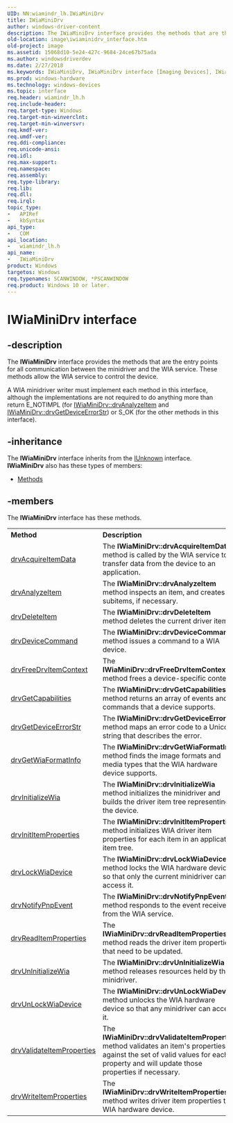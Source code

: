 ```yaml
---
UID: NN:wiamindr_lh.IWiaMiniDrv
title: IWiaMiniDrv
author: windows-driver-content
description: The IWiaMiniDrv interface provides the methods that are the entry points for all communication between the minidriver and the WIA service. These methods allow the WIA service to control the device.
old-location: image\iwiaminidrv_interface.htm
old-project: image
ms.assetid: 15068d10-5e24-427c-9684-24ce67b75ada
ms.author: windowsdriverdev
ms.date: 2/27/2018
ms.keywords: IWiaMiniDrv, IWiaMiniDrv interface [Imaging Devices], IWiaMiniDrv interface [Imaging Devices], described, MiniDrv_8a22bfee-13f8-4efc-b31d-8dd9fabfe131.xml, image.iwiaminidrv_interface, wiamindr_lh/IWiaMiniDrv
ms.prod: windows-hardware
ms.technology: windows-devices
ms.topic: interface
req.header: wiamindr_lh.h
req.include-header: 
req.target-type: Windows
req.target-min-winverclnt: 
req.target-min-winversvr: 
req.kmdf-ver: 
req.umdf-ver: 
req.ddi-compliance: 
req.unicode-ansi: 
req.idl: 
req.max-support: 
req.namespace: 
req.assembly: 
req.type-library: 
req.lib: 
req.dll: 
req.irql: 
topic_type:
-	APIRef
-	kbSyntax
api_type:
-	COM
api_location:
-	wiamindr_lh.h
api_name:
-	IWiaMiniDrv
product: Windows
targetos: Windows
req.typenames: SCANWINDOW, *PSCANWINDOW
req.product: Windows 10 or later.
---
```


# IWiaMiniDrv interface


## -description


The <b>IWiaMiniDrv</b> interface provides the methods that are the entry points for all communication between the minidriver and the WIA service. These methods allow the WIA service to control the device.

A WIA minidriver writer must implement each method in this interface, although the implementations are not required to do anything more than return E_NOTIMPL (for <a href="https://msdn.microsoft.com/library/windows/hardware/ff543958">IWiaMiniDrv::drvAnalyzeItem</a> and <a href="https://msdn.microsoft.com/library/windows/hardware/ff543982">IWiaMiniDrv::drvGetDeviceErrorStr</a>) or S_OK (for the other methods in this interface).


## -inheritance

The <b xmlns:loc="http://microsoft.com/wdcml/l10n">IWiaMiniDrv</b> interface inherits from the <a href="https://msdn.microsoft.com/33f1d79a-33fc-4ce5-a372-e08bda378332">IUnknown</a> interface. <b>IWiaMiniDrv</b> also has these types of members:
<ul>
<li><a href="https://docs.microsoft.com/">Methods</a></li>
</ul>

## -members

The <b>IWiaMiniDrv</b> interface has these methods.
<table class="members" id="memberListMethods">
<tr>
<th align="left" width="37%">Method</th>
<th align="left" width="63%">Description</th>
</tr>
<tr data="declared;">
<td align="left" width="37%">
<a href="https://msdn.microsoft.com/ab49643b-ab77-49ea-9a3b-e3a184cd29d0">drvAcquireItemData</a>
</td>
<td align="left" width="63%">
The <b>IWiaMiniDrv::drvAcquireItemData</b> method is called by the WIA service to transfer data from the device to an application.

</td>
</tr>
<tr data="declared;">
<td align="left" width="37%">
<a href="https://msdn.microsoft.com/e742f898-e663-431d-870e-bb0fe7e89b5a">drvAnalyzeItem</a>
</td>
<td align="left" width="63%">
The <b>IWiaMiniDrv::drvAnalyzeItem</b> method inspects an item, and creates subitems, if necessary.

</td>
</tr>
<tr data="declared;">
<td align="left" width="37%">
<a href="https://msdn.microsoft.com/616a0edd-d769-411d-bc94-57ba18a00c4d">drvDeleteItem</a>
</td>
<td align="left" width="63%">
The <b>IWiaMiniDrv::drvDeleteItem</b> method deletes the current driver item.

</td>
</tr>
<tr data="declared;">
<td align="left" width="37%">
<a href="https://msdn.microsoft.com/e17c81a6-8c4e-41f0-bd98-f7a9a0f20893">drvDeviceCommand</a>
</td>
<td align="left" width="63%">
The <b>IWiaMiniDrv::drvDeviceCommand</b> method issues a command to a WIA device.

</td>
</tr>
<tr data="declared;">
<td align="left" width="37%">
<a href="https://msdn.microsoft.com/bc4f751f-d92a-47e6-8cbe-0a587292b160">drvFreeDrvItemContext</a>
</td>
<td align="left" width="63%">
The <b>IWiaMiniDrv::drvFreeDrvItemContext</b> method frees a device-specific context.

</td>
</tr>
<tr data="declared;">
<td align="left" width="37%">
<a href="https://msdn.microsoft.com/946a6ea7-5818-4959-adf2-3568c1b64b1a">drvGetCapabilities</a>
</td>
<td align="left" width="63%">
The <b>IWiaMiniDrv::drvGetCapabilities</b> method returns an array of events and commands that a device supports.

</td>
</tr>
<tr data="declared;">
<td align="left" width="37%">
<a href="https://msdn.microsoft.com/c34a6834-8875-400c-9634-6c2b9b68164f">drvGetDeviceErrorStr</a>
</td>
<td align="left" width="63%">
The <b>IWiaMiniDrv::drvGetDeviceErrorStr </b>method maps an error code to a Unicode string that describes the error.

</td>
</tr>
<tr data="declared;">
<td align="left" width="37%">
<a href="https://msdn.microsoft.com/f0b7d982-735f-489c-b9f8-81a287f6722a">drvGetWiaFormatInfo</a>
</td>
<td align="left" width="63%">
The <b>IWiaMiniDrv::drvGetWiaFormatInfo</b> method finds the image formats and media types that the WIA hardware device supports.

</td>
</tr>
<tr data="declared;">
<td align="left" width="37%">
<a href="https://msdn.microsoft.com/93b155eb-0254-441f-b01f-3da8eb7376a5">drvInitializeWia</a>
</td>
<td align="left" width="63%">
The <b>IWiaMiniDrv::drvInitializeWia</b> method initializes the minidriver and builds the driver item tree representing the device.

</td>
</tr>
<tr data="declared;">
<td align="left" width="37%">
<a href="https://msdn.microsoft.com/06dce5c0-f893-47c7-bee9-1b7f61137ba0">drvInitItemProperties</a>
</td>
<td align="left" width="63%">
The<b> IWiaMiniDrv::drvInitItemProperties</b> method initializes WIA driver item properties for each item in an application item tree.

</td>
</tr>
<tr data="declared;">
<td align="left" width="37%">
<a href="https://msdn.microsoft.com/674e0a65-1763-41b0-896b-2ef9debc32a5">drvLockWiaDevice</a>
</td>
<td align="left" width="63%">
The <b>IWiaMiniDrv::drvLockWiaDevice</b> method locks the WIA hardware device so that only the current minidriver can access it.

</td>
</tr>
<tr data="declared;">
<td align="left" width="37%">
<a href="https://msdn.microsoft.com/55d6d93b-c20f-435b-ba99-2df26bd17240">drvNotifyPnpEvent</a>
</td>
<td align="left" width="63%">
The <b>IWiaMiniDrv::drvNotifyPnpEvent</b> method responds to the event received from the WIA service.

</td>
</tr>
<tr data="declared;">
<td align="left" width="37%">
<a href="https://msdn.microsoft.com/015c2e02-62aa-4037-9974-c8e4b8784fe5">drvReadItemProperties</a>
</td>
<td align="left" width="63%">
The <b>IWiaMiniDrv::drvReadItemProperties</b> method reads the driver item properties that need to be updated.

</td>
</tr>
<tr data="declared;">
<td align="left" width="37%">
<a href="https://msdn.microsoft.com/974de3b5-c129-42ee-a522-071c26726cf1">drvUnInitializeWia</a>
</td>
<td align="left" width="63%">
The <b>IWiaMiniDrv::drvUnInitializeWia</b> method releases resources held by the minidriver.

</td>
</tr>
<tr data="declared;">
<td align="left" width="37%">
<a href="https://msdn.microsoft.com/134d224a-d472-4d74-be3e-069dbb46a65c">drvUnLockWiaDevice</a>
</td>
<td align="left" width="63%">
The <b>IWiaMiniDrv::drvUnLockWiaDevice</b> method unlocks the WIA hardware device so that any minidriver can access it.

</td>
</tr>
<tr data="declared;">
<td align="left" width="37%">
<a href="https://msdn.microsoft.com/12052128-9ea7-41cd-bb75-be7175e26c12">drvValidateItemProperties</a>
</td>
<td align="left" width="63%">
The <b>IWiaMiniDrv::drvValidateItemProperties</b> method validates an item's properties against the set of valid values for each property and will update those properties if necessary.

</td>
</tr>
<tr data="declared;">
<td align="left" width="37%">
<a href="https://msdn.microsoft.com/350cb7f6-499f-4fbc-b5c0-6f4daf2a2af0">drvWriteItemProperties</a>
</td>
<td align="left" width="63%">
The <b>IWiaMiniDrv::drvWriteItemProperties</b> method writes driver item properties to a WIA hardware device.

</td>
</tr>
</table> 

